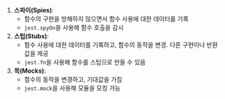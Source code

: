 1. **스파이(Spies)**:
    - 함수의 구현을 방해하지 않으면서 함수 사용에 대한 데이터를 기록
    - `jest.spyOn`을 사용해 함수 호출을 감시
2. **스텁(Stubs)**:
    - 함수 사용에 대한 데이터를 기록하고, 함수의 동작을 변경. 다른 구현이나 반환 값을 제공
    - `jest.fn`을 사용해 함수를 스텁으로 만들 수 있음
3. **목(Mocks)**:
    - 함수의 동작을 변경하고, 기대값을 가짐
    - `jest.mock`을 사용해 모듈을 모킹 가능
